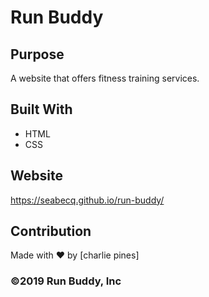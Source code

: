 # Run Buddy

## Purpose
A website that offers fitness training services.

## Built With
* HTML
* CSS

## Website
https://seabecq.github.io/run-buddy/

## Contribution
Made with ❤️ by [charlie pines]


### ©️2019 Run Buddy, Inc 
